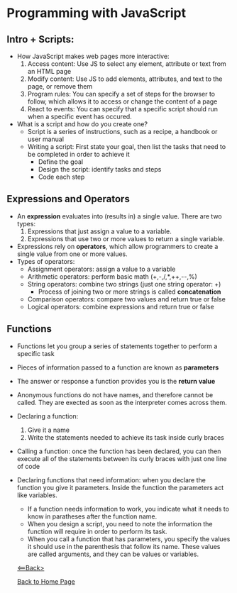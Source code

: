 # Programming with JavaScript

## Intro + Scripts:
- How JavaScript makes web pages more interactive:
  1. Access content: Use JS to select any element, attribute or text from an HTML page
  1. Modify content: Use JS to add elements, attributes, and text to the page, or remove them
  1. Program rules: You can specify a set of steps for the browser to follow, which allows it to access or change the content of a page
  1. React to events: You can specify that a specific script should run when a specific event has occured.
- What is a script and how do you create one?
  - Script is a series of instructions, such as a recipe, a handbook or user manual
  - Writing a script: First state your goal, then list the tasks that need to be completed in order to achieve it
    - Define the goal
    - Design the script: identify tasks and steps
    - Code each step

## Expressions and Operators
- An **expression** evaluates into (results in) a single value. There are two types:
  1. Expressions that just assign a value to a variable.
  1. Expressions that use two or more values to return a single variable.
- Expressions rely on **operators**, which allow programmers to create a single value from one or more values.
- Types of operators:
  - Assignment operators: assign a value to a variable
  - Arithmetic operators: perform basic math (+,-,/,*,++,--,%)
  - String operators: combine two strings (just one string operator: +)
    - Process of joining two or more strings is called **concatenation**
  - Comparison operators: compare two values and return true or false
  - Logical operators: combine expressions and return true or false

## Functions
- Functions let you group a series of statements together to perform a specific task
- Pieces of information passed to a function are known as **parameters**
- The answer or response a function provides you is the **return value**
- Anonymous functions do not have names, and therefore cannot be called. They are exected as soon as the interpreter comes across them. 
- Declaring a function:
  1. Give it a name
  1. Write the statements needed to achieve its task inside curly braces
- Calling a function: once the function has been declared, you can then execute all of the statements between its curly braces with just one line of code
- Declaring functions that need information: when you declare the function you give it parameters. Inside the function the parameters act like variables.
  - If a function needs information to work, you indicate what it needs to know in paratheses after the function name.
  - When you design a script, you need to note the information the function will require in order to perform its task.
  - When you call a function that has parameters, you specify the values it should use in the parenthesis that follow its name. These values are called arguments, and they can be values or variables.


  [<==Back>](../code102contents.md)

  [Back to Home Page](../README.md)